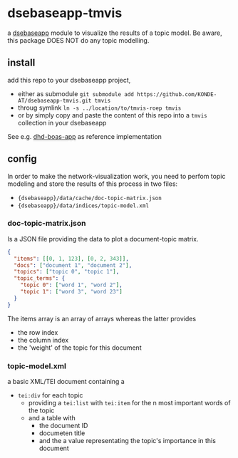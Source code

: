 # dsebaseapp-tmvis

a [dsebaseapp](https://github.com/KONDE-AT/dsebaseapp) module to visualize the results of a topic model. Be aware, this package DOES NOT do any topic modelling.

## install

add this repo to your dsebaseapp project,

-   either as submodule `git submodule add https://github.com/KONDE-AT/dsebaseapp-tmvis.git tmvis`
-   throug symlink `ln -s ../location/to/tmvis-roep tmvis`
-   or by simply copy and paste the content of this repo into a `tmvis` collection in your dsebaseapp

See e.g. [dhd-boas-app](https://github.com/dhd-boas/dhd-boas-app) as reference implementation

## config

In order to make the network-visualization work, you need to perfom topic modeling and store the results of this process in two files:

-   `{dsebaseapp}/data/cache/doc-topic-matrix.json`
-   `{dsebaseapp}/data/indices/topic-model.xml`

### doc-topic-matrix.json

Is a JSON file providing the data to plot a document-topic matrix.

```json
{
  "items": [[0, 1, 123], [0, 2, 343]],
  "docs": ["document 1", "document 2"],
  "topics": ["topic 0", "topic 1"],
  "topic_terms": {
    "topic 0": ["word 1", "word 2"],
    "topic 1": ["word 3", "word 23"]
  }
}
```

The items array is an array of arrays whereas the latter provides

-   the row index
-   the column index
-   the 'weight' of the topic for this document

### topic-model.xml

a basic XML/TEI document containing a

-   `tei:div` for each topic
    -   providing a `tei:list` with `tei:item` for the n most important words of the topic
    -   and a table with
        -   the document ID
        -   documeten title
        -   and the a value representating the topic's importance in this document
